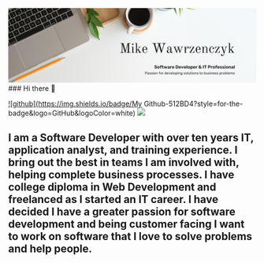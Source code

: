 <img src='MikeWawrzenczykBanner.png'>
### Hi there 👋

<a href="https://github.com/mikewawrzenczyk">![github](https://img.shields.io/badge/My Github-512BD4?style=for-the-badge&logo=GitHub&logoColor=white)</a>
<a href='https://www.linkedin.com/in/mike-wawrzenczyk/'><img src="https://img.shields.io/badge/My Linkedin512BD4?style=for-the-badge&logo=linkedin&logoColor=white"></a>


<h2>I am a Software Developer with over ten years IT, application analyst, and training experience. I bring out the best in teams I am involved with, helping complete business processes. I have college diploma in Web Development and freelanced as I started an IT career. I have decided I have a greater passion for software development and being customer facing I want to work on software that I love to solve problems and help people.</h2>

<!--
**mikewawrzenczyk/mikewawrzenczyk** is a ✨ _special_ ✨ repository because its `README.md` (this file) appears on your GitHub profile.

Here are some ideas to get you started:

- 🔭 I’m currently working on ...
- 🌱 I’m currently learning ...
- 👯 I’m looking to collaborate on ...
- 🤔 I’m looking for help with ...
- 💬 Ask me about ...
- 📫 How to reach me: ...
- 😄 Pronouns: ...
- ⚡ Fun fact: ...
-->
